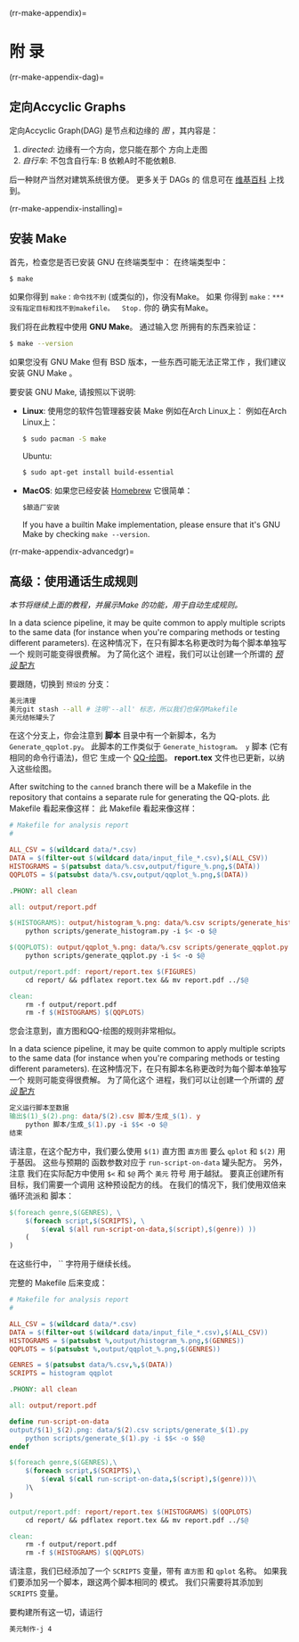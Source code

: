 (rr-make-appendix)=
# 附 录

(rr-make-appendix-dag)=
## 定向Accyclic Graphs

定向Accyclic Graph(DAG) 是节点和边缘的 *图* ，其内容是：

1. *directed*: 边缘有一个方向，您只能在那个 方向上走图
2. *自行车*: 不包含自行车: B 依赖A时不能依赖B.

后一种财产当然对建筑系统很方便。 更多关于 DAGs 的 信息可在 [维基百科](https://en.wikipedia.org/wiki/Directed_acyclic_graph) 上找到。

(rr-make-appendix-installing)=
## 安装 Make

首先，检查您是否已安装 GNU 在终端类型中： 在终端类型中：

```bash
$ make
```

如果你得到 `make：命令找不到` (或类似的)，你没有Make。 如果 你得到 `make：*** 没有指定目标和找不到makefile。  Stop.` 你的 确实有Make。

我们将在此教程中使用 **GNU Make**。 通过输入您 所拥有的东西来验证：

```bash
$ make --version
```

如果您没有 GNU Make 但有 BSD 版本，一些东西可能无法正常工作 ，我们建议安装 GNU Make 。

要安装 GNU Make, 请按照以下说明:

- **Linux**: 使用您的软件包管理器安装 Make 例如在Arch Linux上： 例如在Arch Linux上：

  ```bash
  $ sudo pacman -S make
  ```

  Ubuntu:
  ```bash
  $ sudo apt-get install build-essential
  ```

- **MacOS**: 如果您已经安装 [Homebrew](https://brew.sh/) 它很简单：

  ```bash
  $酿造厂安装
  ```

  If you have a builtin Make implementation, please ensure that it's GNU Make by checking `make --version`.

(rr-make-appendix-advancedgr)=
## 高级：使用通话生成规则

*本节将继续上面的教程，并展示Make 的功能，用于自动生成规则。*

In a data science pipeline, it may be quite common to apply multiple scripts to the same data (for instance when you're comparing methods or testing different parameters). 在这种情况下，在只有脚本名称更改时为每个脚本单独写一个 规则可能变得很费解。 为了简化这个 进程，我们可以让创建一个所谓的 [*预设* 配方](https://www.gnu.org/software/make/manual/make.html#Canned-Recipes)

要跟随，切换到 `预设的` 分支：

```bash
美元清理
美元git stash --all # 注明'--all' 标志，所以我们也保存Makefile
美元结帐罐头了
```

在这个分支上，你会注意到 **脚本** 目录中有一个新脚本，名为 `Generate_qqplot.py`。 此脚本的工作类似于 `Generate_histogram。 y` 脚本 (它有相同的命令行语法)，但它 生成一个 [QQ-绘图](https://en.wikipedia.org/wiki/Q%E2%80%93Q_plot)。 **report.tex** 文件也已更新，以纳入这些绘图。

After switching to the `canned` branch there will be a Makefile in the repository that contains a separate rule for generating the QQ-plots. 此 Makefile 看起来像这样： 此 Makefile 看起来像这样：

```makefile
# Makefile for analysis report
#

ALL_CSV = $(wildcard data/*.csv)
DATA = $(filter-out $(wildcard data/input_file_*.csv),$(ALL_CSV))
HISTOGRAMS = $(patsubst data/%.csv,output/figure_%.png,$(DATA))
QQPLOTS = $(patsubst data/%.csv,output/qqplot_%.png,$(DATA))

.PHONY: all clean

all: output/report.pdf

$(HISTOGRAMS): output/histogram_%.png: data/%.csv scripts/generate_histogram.py
    python scripts/generate_histogram.py -i $< -o $@

$(QQPLOTS): output/qqplot_%.png: data/%.csv scripts/generate_qqplot.py
    python scripts/generate_qqplot.py -i $< -o $@

output/report.pdf: report/report.tex $(FIGURES)
    cd report/ && pdflatex report.tex && mv report.pdf ../$@

clean:
    rm -f output/report.pdf
    rm -f $(HISTOGRAMS) $(QQPLOTS)
```

您会注意到，直方图和QQ-绘图的规则非常相似。

In a data science pipeline, it may be quite common to apply multiple scripts to the same data (for instance when you're comparing methods or testing different parameters). 在这种情况下，在只有脚本名称更改时为每个脚本单独写一个 规则可能变得很费解。 为了简化这个 进程，我们可以让创建一个所谓的 [*预设* 配方](https://www.gnu.org/software/make/manual/make.html#Canned-Recipes)

```makefile
定义运行脚本至数据
输出$(1)_$(2).png: data/$(2).csv 脚本/生成_$(1). y
    python 脚本/生成_$(1).py -i $$< -o $@
结束
```

请注意，在这个配方中，我们要么使用 `$(1)` 直方图 `直方图` 要么 `qplot` 和 `$(2)` 用于基因。 这些与预期的 函数参数对应于 `run-script-on-data` 罐头配方。 另外，注意 我们在实际配方中使用 `$<` 和 `$@` 两个 `美元` 符号 用于越狱。 要真正创建所有目标，我们需要一个调用 这种预设配方的线。  在我们的情况下，我们使用双倍来循环流派和 脚本：

```makefile
$(foreach genre,$(GENRES), \
    $(foreach script,$(SCRIPTS), \
        $(eval $(all run-script-on-data,$(script),$(genre)) ))
    (
)
```

在这些行中， `` 字符用于继续长线。

完整的 Makefile 后来变成：

```makefile
# Makefile for analysis report
#

ALL_CSV = $(wildcard data/*.csv)
DATA = $(filter-out $(wildcard data/input_file_*.csv),$(ALL_CSV))
HISTOGRAMS = $(patsubst %,output/histogram_%.png,$(GENRES))
QQPLOTS = $(patsubst %,output/qqplot_%.png,$(GENRES))

GENRES = $(patsubst data/%.csv,%,$(DATA))
SCRIPTS = histogram qqplot

.PHONY: all clean

all: output/report.pdf

define run-script-on-data
output/$(1)_$(2).png: data/$(2).csv scripts/generate_$(1).py
    python scripts/generate_$(1).py -i $$< -o $$@
endef

$(foreach genre,$(GENRES),\
    $(foreach script,$(SCRIPTS),\
        $(eval $(call run-script-on-data,$(script),$(genre)))\
    )\
)

output/report.pdf: report/report.tex $(HISTOGRAMS) $(QQPLOTS)
    cd report/ && pdflatex report.tex && mv report.pdf ../$@

clean:
    rm -f output/report.pdf
    rm -f $(HISTOGRAMS) $(QQPLOTS)
```

请注意，我们已经添加了一个 `SCRIPTS` 变量，带有 `直方图` 和 `qplot` 名称。 如果我们要添加另一个脚本，跟这两个脚本相同的 模式。 我们只需要将其添加到 `SCRIPTS` 变量。

要构建所有这一切，请运行

```bash
美元制作-j 4
```
